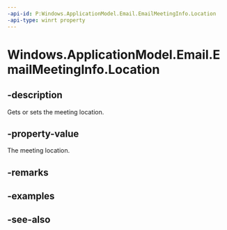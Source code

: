 ----api-id: P:Windows.ApplicationModel.Email.EmailMeetingInfo.Location
-api-type: winrt property
---<!-- Property syntaxpublic string Location { get;  set; }--># Windows.ApplicationModel.Email.EmailMeetingInfo.Location## -descriptionGets or sets the meeting location.## -property-valueThe meeting location.## -remarks## -examples## -see-also